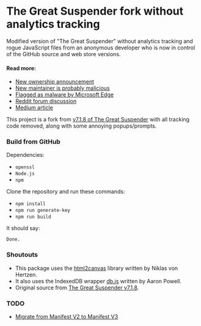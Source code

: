 # The Great Suspender fork without analytics tracking

Modified version of "The Great Suspender" without analytics tracking and rogue JavaScript files from an anonymous developer who is now in control of the GitHub source and web store versions.

#### Read more:

- [New ownership announcement](https://github.com/greatsuspender/thegreatsuspender/issues/1175)
- [New maintainer is probably malicious](https://github.com/greatsuspender/thegreatsuspender/issues/1263)
- [Flagged as malware by Microsoft Edge](https://www.windowscentral.com/great-suspender-extension-now-flagged-malware-edge-has-built-replacement)
- [Reddit forum discussion](https://old.reddit.com/r/HobbyDrama/comments/jouwq7/open_source_development_the_great_suspender_saga/)
- [Medium article](https://medium.com/nerd-for-tech/malware-in-browser-extensions-3805e8763dd5)

This project is a fork from [v7.1.8 of The Great Suspender](https://github.com/greatsuspender/thegreatsuspender) with all tracking code removed, along with some annoying popups/prompts.

### Build from GitHub

Dependencies:

- `openssl`
- `Node.js`
- `npm`

Clone the repository and run these commands:

- `npm install`
- `npm run generate-key`
- `npm run build`

It should say:

```
Done.
```

### Shoutouts

- This package uses the [html2canvas](https://github.com/niklasvh/html2canvas) library written by Niklas von Hertzen.
- It also uses the IndexedDB wrapper [db.js](https://github.com/aaronpowell/db.js) written by Aaron Powell.
- Original source from [The Great Suspender v7.1.8](https://github.com/greatsuspender/thegreatsuspender).

### TODO

- [Migrate from Manifest V2 to Manifest V3](https://developer.chrome.com/docs/extensions/migrating/)
